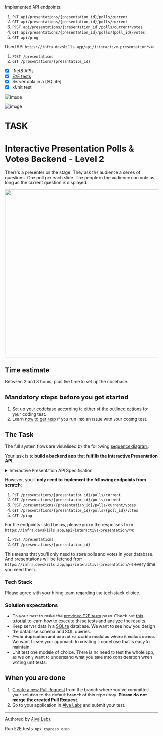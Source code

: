 Implemented API endpoints:

1. `PUT api/presentations/{presentation_id}/polls/current`
2. `GET api/presentations/{presentation_id}/polls/current`
3. `POST api/presentations/{presentation_id}/polls/current/votes`
4. `GET api/presentations/{presentation_id}/polls/{poll_id}/votes`
5. `GET api/ping`

Used API `https://infra.devskills.app/api/interactive-presentation/v4`:

1. `POST /presentations`
2. `GET /presentations/{presentation_id}`

- [x] .Net8 APIs
- [x] [E2E tests](https://github.com/ffc1e12/interactive-presentation-polls-and-votes-backend-level-2_102e118-2e57g0/blob/1b121510b674f6b88313864eda80d68ec9d1f973/cypress/cypress/e2e/spec.cy.js)
- [x] Server data in a [SQLite]
- [x] xUnit test

![image](https://github.com/ffc1e12/interactive-presentation-polls-and-votes-backend-level-2_102e118-2e57g0/assets/170366343/330c227e-3edc-45fa-a8d9-4ceab34dbba8)

![image](https://github.com/ffc1e12/interactive-presentation-polls-and-votes-backend-level-2_102e118-2e57g0/assets/170366343/502922bd-de7a-48d7-a9ab-1147bba359e4)


# TASK
# Interactive Presentation Polls & Votes Backend - Level 2

There's a presenter on the stage. They ask the audience a series of questions. One poll per each slide. The people in the audience can vote as long as the current question is displayed.

<img width="550" src="https://user-images.githubusercontent.com/1162212/139849812-de799423-efc1-42f4-8298-e779c3aa17d7.png" />

## Time estimate

Between 2 and 3 hours, plus the time to set up the codebase.

## Mandatory steps before you get started

1. Set up your codebase according to [either of the outlined options](https://help.alvalabs.io/en/articles/9028914-how-to-set-up-the-codebase-for-your-coding-test) for your coding test.
2. Learn [how to get help](https://help.alvalabs.io/en/articles/9028899-how-to-ask-for-help-with-coding-tests) if you run into an issue with your coding test.

## The Task

<!--TASK_INSTRUCTIONS_START-->

The full system flows are visualised by the following [sequence diagram](https://swimlanes.io/u/mmSDwCQdM).

Your task is to **build a backend app** that **fulfills the Interactive Presentation API**.

<details>
<summary>Interactive Presentation API Specification</summary>

```json
{
  "openapi": "3.0.0",
  "info": {
    "title": "Interactive Presentations API",
    "version": "4.0.0"
  },
  "tags": [
    {
      "name": "Presenter",
      "description": "Operations used by the presenting webapp"
    },
    {
      "name": "Audience",
      "description": "Endpoints used by audience mobile app"
    },
    {
      "name": "Common",
      "description": "Reading current poll served to both presenter and the audience"
    },
    {
      "name": "Misc",
      "description": "Miscellaneous"
    }
  ],
  "servers": [
    {
      "url": "https://infra.devskills.app/api/interactive-presentation/v4"
    }
  ],
  "paths": {
    "/ping": {
      "get": {
        "summary": "Healhcheck to make sure the service is up",
        "responses": {
          "200": {
            "description": "The service is up and running"
          }
        },
        "tags": [
          "Misc"
        ]
      }
    },
    "/presentations": {
      "post": {
        "summary": "Creates a new presentation",
        "requestBody": {
          "required": true,
          "content": {
            "application/json": {
              "schema": {
                "$ref": "#/components/schemas/Presentation"
              }
            }
          }
        },
        "responses": {
          "201": {
            "description": "Presentation created.",
            "content": {
              "application/json": {
                "schema": {
                  "type": "object",
                  "properties": {
                    "presentation_id": {
                      "type": "string",
                      "format": "uuid",
                      "example": "123e4567-e89b-12d3-a456-426614174000"
                    }
                  }
                }
              }
            }
          },
          "400": {
            "description": "Mandatory body parameters missing or have incorrect type."
          },
          "405": {
            "description": "Specified HTTP method not allowed."
          },
          "415": {
            "description": "Specified content type not allowed."
          }
        },
        "tags": [
          "Presenter"
        ]
      }
    },
    "/presentations/{presentation_id}": {
      "parameters": [
        {
          "in": "path",
          "name": "presentation_id",
          "schema": {
            "type": "string",
            "format": "uuid",
            "example": "123e4567-e89b-12d3-a456-426614174000"
          },
          "required": true
        }
      ],
      "get": {
        "summary": "Reading the specified presentation",
        "responses": {
          "200": {
            "description": "Returning a Presentation object",
            "content": {
              "application/json": {
                "schema": {
                  "$ref": "#/components/schemas/Presentation"
                }
              }
            }
          },
          "404": {
            "description": "There is no presentation with the provided `presentation_id`"
          },
          "409": {
            "description": "There are no polls currently displayed"
          }
        },
        "tags": [
          "Presenter"
        ]
      }
    },
    "/presentations/{presentation_id}/polls/current": {
      "parameters": [
        {
          "in": "path",
          "name": "presentation_id",
          "schema": {
            "type": "string",
            "format": "uuid",
            "example": "123e4567-e89b-12d3-a456-426614174000"
          },
          "required": true
        }
      ],
      "get": {
        "summary": "Reading currently presented poll for a given presentation",
        "responses": {
          "200": {
            "description": "Returning `description`, `poll_id` and `options`, mainly for the voter to vote",
            "content": {
              "application/json": {
                "schema": {
                  "$ref": "#/components/schemas/Poll"
                }
              }
            }
          },
          "409": {
            "description": "There are no polls currently displayed"
          }
        },
        "tags": [
          "Common"
        ]
      },
      "put": {
        "summary": "Presenting the next poll",
        "responses": {
          "200": {
            "description": "The presentation successfully switched to the next slide. Responding with the poll content.",
            "content": {
              "application/json": {
                "schema": {
                  "allOf": [
                    {
                      "$ref": "#/components/schemas/Poll"
                    }
                  ]
                }
              }
            }
          },
          "404": {
            "description": "No presentation found."
          },
          "409": {
            "description": "The presentation ran out of polls."
          }
        },
        "tags": [
          "Presenter"
        ]
      }
    },
    "/presentations/{presentation_id}/polls/current/votes": {
      "parameters": [
        {
          "in": "path",
          "name": "presentation_id",
          "schema": {
            "type": "string",
            "format": "uuid",
            "example": "123e4567-e89b-12d3-a456-426614174000"
          },
          "required": true
        }
      ],
      "post": {
        "summary": "Sending votes",
        "requestBody": {
          "required": true,
          "content": {
            "application/json": {
              "schema": {
                "$ref": "#/components/schemas/Vote"
              }
            }
          }
        },
        "responses": {
          "204": {
            "description": "Vote successfully recorded"
          },
          "400": {
            "description": "The `poll_id` in the request body doesn't match the current poll."
          },
          "404": {
            "description": "Either `presentation_id` or `poll_id` not found"
          },
          "409": {
            "description": "In case of `poll_id` not matching currently displayed poll"
          }
        },
        "tags": [
          "Audience"
        ]
      }
    },
    "/presentations/{presentation_id}/polls/{poll_id}/votes": {
      "parameters": [
        {
          "in": "path",
          "name": "presentation_id",
          "schema": {
            "type": "string"
          },
          "required": true
        },
        {
          "in": "path",
          "name": "poll_id",
          "schema": {
            "type": "string"
          },
          "required": true
        }
      ],
      "get": {
        "summary": "Reading poll's voting results",
        "responses": {
          "200": {
            "description": "Vote successfully retrieved",
            "content": {
              "application/json": {
                "schema": {
                  "type": "array",
                  "items": {
                    "$ref": "#/components/schemas/Vote"
                  }
                }
              }
            }
          },
          "404": {
            "description": "Either `presentation_id` or `poll_id` not found"
          },
          "409": {
            "description": "In case of `poll_id` not matching currently displayed poll"
          }
        },
        "tags": [
          "Presenter"
        ]
      }
    }
  },
  "components": {
    "schemas": {
      "Presentation": {
        "type": "object",
        "properties": {
          "current_poll_index": {
            "type": "integer",
            "readOnly": true
          },
          "polls": {
            "type": "array",
            "items": {
              "$ref": "#/components/schemas/Poll"
            }
          }
        },
        "required": [
          "current_poll_index",
          "polls"
        ]
      },
      "Option": {
        "type": "object",
        "properties": {
          "key": {
            "type": "string",
            "example": "A"
          },
          "value": {
            "type": "string",
            "example": "Argentina"
          }
        },
        "required": [
          "key",
          "value"
        ]
      },
      "Vote": {
        "type": "object",
        "properties": {
          "key": {
            "type": "string",
            "example": "A"
          },
          "client_id": {
            "type": "string",
            "format": "uuid",
            "example": "55555555-e89b-12d3-a456-426614174000"
          },
          "poll_id": {
            "type": "string",
            "format": "uuid",
            "example": "12225555-e89b-12d3-a456-426614174000",
            "writeOnly": true
          }
        },
        "required": [
          "key",
          "client_id",
          "poll_id"
        ]
      },
      "Poll": {
        "properties": {
          "poll_id": {
            "type": "string",
            "format": "uuid",
            "example": "123e4567-e89b-12d3-a456-426614174000",
            "readOnly": true
          },
          "question": {
            "type": "string",
            "example": "Which of the countries would you like to visit the most?"
          },
          "options": {
            "type": "array",
            "items": {
              "$ref": "#/components/schemas/Option"
            }
          }
        },
        "required": [
          "poll_id",
          "options",
          "question"
        ]
      }
    }
  }
}
```
</details>

However, you'll **only need to implement the following endpoints from scratch**:

1. `PUT /presentations/{presentation_id}/polls/current`
2. `GET /presentations/{presentation_id}/polls/current`
3. `POST /presentations/{presentation_id}/polls/current/votes`
4. `GET /presentations/{presentation_id}/polls/{poll_id}/votes`
5. `GET /ping`

For the endpoints listed below, please proxy the responses from `https://infra.devskills.app/api/interactive-presentation/v4`:

1. `POST /presentations`
2. `GET /presentations/{presentation_id}`

This means that you'll only need to store polls and votes in your database. And presentations will be fetched from `https://infra.devskills.app/api/interactive-presentation/v4` every time you need them.

### Tech Stack

Please agree with your hiring team regarding the tech stack choice.

### Solution expectations

- Do your best to make the [provided E2E tests](cypress/e2e/test.cy.js) pass. Check out [this tutorial](https://help.alvalabs.io/en/articles/9028831-how-to-work-with-cypress) to learn how to execute these tests and analyze the results.
- Keep server data in a [SQLite](https://www.sqlite.org/index.html) database. We want to see how you design the database schema and SQL queries.
- Avoid duplication and extract re-usable modules where it makes sense. We want to see your approach to creating a codebase that is easy to maintain.
- Unit test one module of choice. There is no need to test the whole app, as we only want to understand what you take into consideration when writing unit tests.

<!--TASK_INSTRUCTIONS_END-->

## When you are done

1. [Create a new Pull Request](https://docs.github.com/en/pull-requests/collaborating-with-pull-requests/proposing-changes-to-your-work-with-pull-requests/creating-a-pull-request) from the branch where you've committed your solution to the default branch of this repository. **Please do not merge the created Pull Request**.
2. Go to your application in [Alva Labs](https://app.alvalabs.io) and submit your test.

---

Authored by [Alva Labs](https://www.alvalabs.io/).

Run E2E tests: `npx cypress open`
